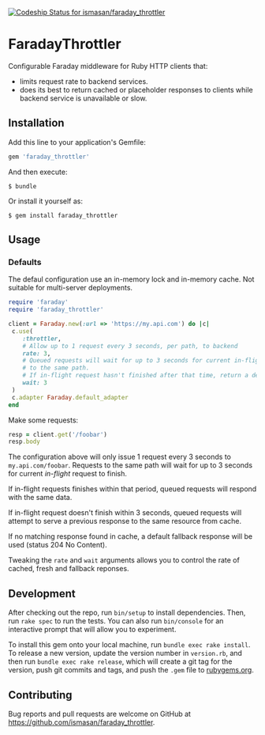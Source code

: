 [ ![Codeship Status for ismasan/faraday_throttler](https://codeship.com/projects/40d401a0-5c01-0133-561a-22b0ee77d2e6/status?branch=master)](https://codeship.com/projects/110895)

# FaradayThrottler

Configurable Faraday middleware for Ruby HTTP clients that:

* limits request rate to backend services.
* does its best to return cached or placeholder responses to clients while backend service is unavailable or slow.

## Installation

Add this line to your application's Gemfile:

```ruby
gem 'faraday_throttler'
```

And then execute:

    $ bundle

Or install it yourself as:

    $ gem install faraday_throttler

## Usage

### Defaults

The defaul configuration use an in-memory lock and in-memory cache. Not suitable for multi-server deployments.

```ruby
require 'faraday'
require 'faraday_throttler'

client = Faraday.new(:url => 'https://my.api.com') do |c|
 c.use(
    :throttler,
    # Allow up to 1 request every 3 seconds, per path, to backend
    rate: 3,
    # Queued requests will wait for up to 3 seconds for current in-flight request
    # to the same path.
    # If in-flight request hasn't finished after that time, return a default placeholder response.
    wait: 3
 )
 c.adapter Faraday.default_adapter
end
```

Make some requests:

```ruby
resp = client.get('/foobar')
resp.body
```

The configuration above will only issue 1 request every 3 seconds to `my.api.com/foobar`. Requests to the same path will wait for up to 3 seconds for current _in-flight_ request to finish. 

If in-flight requests finishes within that period, queued requests will respond with the same data.

If in-flight request doesn't finish within 3 seconds, queued requests will attempt to serve a previous response to the same resource from cache.

If no matching response found in cache, a default fallback response will be used (status 204 No Content).

Tweaking the `rate` and `wait` arguments allows you to control the rate of cached, fresh and fallback reponses.

## Development

After checking out the repo, run `bin/setup` to install dependencies. Then, run `rake spec` to run the tests. You can also run `bin/console` for an interactive prompt that will allow you to experiment.

To install this gem onto your local machine, run `bundle exec rake install`. To release a new version, update the version number in `version.rb`, and then run `bundle exec rake release`, which will create a git tag for the version, push git commits and tags, and push the `.gem` file to [rubygems.org](https://rubygems.org).

## Contributing

Bug reports and pull requests are welcome on GitHub at https://github.com/ismasan/faraday_throttler.


